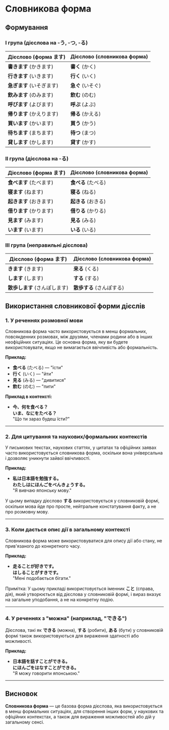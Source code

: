 # Словникова форма

## Формування

### I група (дієслова на -う, -つ, -る)

| Дієслово (форма ます) | Дієслово (словникова форма) |
|-----------------------|-----------------------------|
| **書きます** (かきます)  | **書く** (かく)            |
| **行きます** (いきます)  | **行く** (いく)            |
| **急ぎます** (いそぎます) | **急ぐ** (いそぐ)          |
| **飲みます** (のみます)  | **飲む** (のむ)            |
| **呼びます** (よびます)  | **呼ぶ** (よぶ)            |
| **帰ります** (かえります) | **帰る** (かえる)          |
| **買います** (かいます)  | **買う** (かう)            |
| **待ちます** (まちます)  | **待つ** (まつ)            |
| **貸します** (かします) | **貸す** (かす)            |

### II група (дієслова на -る)

| Дієслово (форма ます) | Дієслово (словникова форма) |
|-----------------------|-----------------------------|
| **食べます** (たべます)  | **食べる** (たべる)        |
| **寝ます** (ねます)      | **寝る** (ねる)            |
| **起きます** (おきます)  | **起きる** (おきる)        |
| **借ります** (かります) | **借りる** (かりる)       |
| **見ます** (みます)     | **見る** (みる)            |
| **います** (います)    | **いる** (いる)            |

### III група (неправильні дієслова)

| Дієслово (форма ます) | Дієслово (словникова форма) |
|-----------------------|-----------------------------|
| **きます** (きます)   | **来る** (くる)            |
| **します** (します)   | **する** (する)            |
| **散歩します** (さんぽします) | **散歩する** (さんぽする) |

## Використання словникової форми дієслів

### 1. **У реченнях розмовної мови**
Словникова форма часто використовується в менш формальних, повсякденних розмовах, між друзями, членами родини або в інших неофіційних ситуаціях. Це основна форма, яку ви будете використовувати, якщо не вимагається ввічливість або формальність.

**Приклад:**

- **食べる** (たべる) — "їсти"
- **行く** (いく) — "йти"
- **見る** (みる) — "дивитися"
- **飲む** (のむ) — "пити"

**Приклад в контексті:**

- **今、何を食べる？**  
  **いま、なにをたべる？**  
  "Що ти зараз будеш їсти?"

---

### 2. **Для цитування та наукових/формальних контекстів**
У письмових текстах, наукових статтях, у цитатах та офіційних заявах часто використовується словникова форма, оскільки вона універсальна і дозволяє уникнути зайвої ввічливості.

**Приклад:**

- **私は日本語を勉強する。**  
  **わたしはにほんごをべんきょうする。**  
  "Я вивчаю японську мову."

У цьому випадку дієслово **する** використовується у словниковій формі, оскільки мова йде про просте, нейтральне констатування факту, а не про розмовну мову.

---

### 3. **Коли дається опис дії в загальному контексті**
Словникова форма може використовуватися для опису дії або стану, не прив'язаного до конкретного часу.

**Приклад:**

- **走ることが好きです。**  
  **はしることがすきです。**  
  "Мені подобається бігати."

Примітка: У цьому прикладі використовується іменник **こと** (справа, дія), який утворюється від дієслова у словниковій формі, і вираз вказує на загальне уподобання, а не на конкретну подію.

---

### 4. **У реченнях з "можна" (наприклад, "できる")**
Дієслова, такі як **できる** (можна), **する** (робити), **ある** (бути) у словниковій формі також використовуються для вираження здатності або можливості.

**Приклад:**

- **日本語を話すことができる。**  
  **にほんごをはなすことができる。**  
  "Я можу говорити японською."

---

## Висновок

**Словникова форма** — це базова форма дієслова, яка використовується в менш формальних ситуаціях, для створення інших форм, у наукових та офіційних контекстах, а також для вираження можливостей або дій у загальному сенсі.